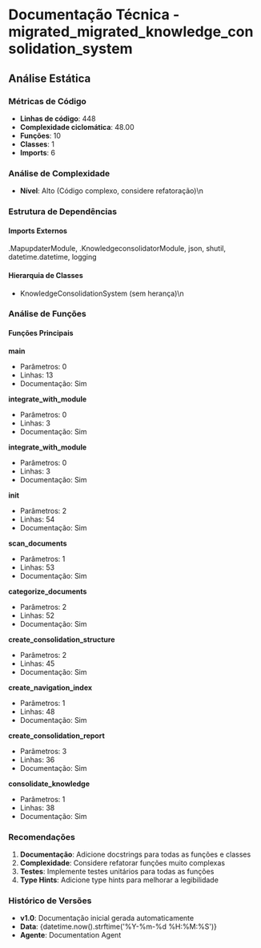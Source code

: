 # Documentação Técnica - migrated_migrated_knowledge_consolidation_system

## Análise Estática

### Métricas de Código
- **Linhas de código**: 448
- **Complexidade ciclomática**: 48.00
- **Funções**: 10
- **Classes**: 1
- **Imports**: 6

### Análise de Complexidade
- **Nível**: Alto (Código complexo, considere refatoração)\n
### Estrutura de Dependências

#### Imports Externos
.MapupdaterModule, .KnowledgeconsolidatorModule, json, shutil, datetime.datetime, logging

#### Hierarquia de Classes
- KnowledgeConsolidationSystem (sem herança)\n
### Análise de Funções

#### Funções Principais
**main**
- Parâmetros: 0
- Linhas: 13
- Documentação: Sim

**integrate_with_module**
- Parâmetros: 0
- Linhas: 3
- Documentação: Sim

**integrate_with_module**
- Parâmetros: 0
- Linhas: 3
- Documentação: Sim

**__init__**
- Parâmetros: 2
- Linhas: 54
- Documentação: Sim

**scan_documents**
- Parâmetros: 1
- Linhas: 53
- Documentação: Sim

**categorize_documents**
- Parâmetros: 2
- Linhas: 52
- Documentação: Sim

**create_consolidation_structure**
- Parâmetros: 2
- Linhas: 45
- Documentação: Sim

**create_navigation_index**
- Parâmetros: 1
- Linhas: 48
- Documentação: Sim

**create_consolidation_report**
- Parâmetros: 3
- Linhas: 36
- Documentação: Sim

**consolidate_knowledge**
- Parâmetros: 1
- Linhas: 38
- Documentação: Sim

### Recomendações

1. **Documentação**: Adicione docstrings para todas as funções e classes
2. **Complexidade**: Considere refatorar funções muito complexas
3. **Testes**: Implemente testes unitários para todas as funções
4. **Type Hints**: Adicione type hints para melhorar a legibilidade

### Histórico de Versões

- **v1.0**: Documentação inicial gerada automaticamente
- **Data**: {datetime.now().strftime('%Y-%m-%d %H:%M:%S')}
- **Agente**: Documentation Agent

